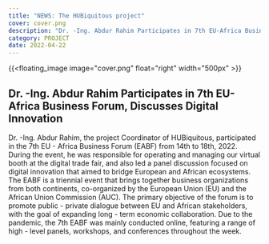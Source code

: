 ```yaml
---
title: "NEWS: The HUBiquitous project"
cover: cover.png
description: "Dr. -Ing. Abdur Rahim Participates in 7th EU-Africa Business Forum, Discusses Digital Innovation"
category: PROJECT
date: 2022-04-22
---
```

<!-- ![image](cover.png) -->
{{<floating_image image="cover.png" float="right" width="500px" >}}


## Dr. -Ing. Abdur Rahim Participates in 7th EU-Africa Business Forum, Discusses Digital Innovation

Dr. -Ing. Abdur Rahim, the project Coordinator of HUBiquitous, participated in the 7th EU - Africa Business Forum (EABF) from 14th to 18th, 2022. During the event, he was responsible for operating and managing our virtual booth at the digital trade fair, and also led a panel discussion focused on digital innovation that aimed to bridge European and African ecosystems. 
The EABF is a triennial event that brings together business organizations from both continents, co-organized by the European Union (EU) and the African Union Commission (AUC). The primary objective of the forum is to promote public - private dialogue between EU and African stakeholders, with the goal of expanding long - term economic collaboration. Due to the pandemic, the 7th EABF was mainly conducted online, featuring a range of high - level panels, workshops, and conferences throughout the week. 
